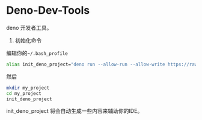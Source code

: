 # Deno-Dev-Tools

deno 开发者工具。

1. 初始化命令

编辑你的`~/.bash_profile`

```bash
alias init_deno_project="deno run --allow-run --allow-write https://raw.githubusercontent.com/youth95/deno-dev-tools/master/init_project.ts"
```

然后
```bash
mkdir my_project
cd my_project
init_deno_project
```

init_deno_project 将会自动生成一些内容来辅助你的IDE。